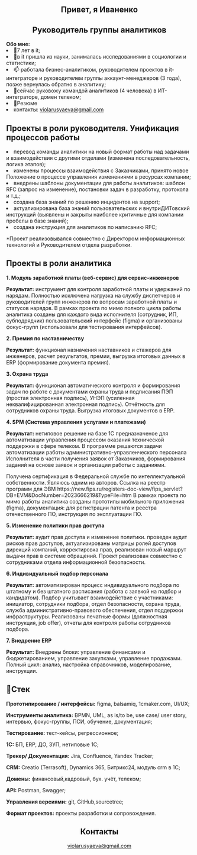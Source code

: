 


<div align="center">
<h2>Привет, я Иваненко </h2>
<h2>Руководитель группы аналитиков</h2>
</div>          
</div>
<strong>Обо мне:</strong>
        <li>🔨7 лет в it;</li>
        <li>🚀в it пришла из науки, занималась исследованиями в социологии и статистики;</li>
        <li>📫 работала бизнес-аналитиком, руководителем проектов в it-интеграторе и руководителем группы аккаунт-менеджеров (3 года), позже вернулась обратно в аналитику; 
        </li>
        <li>🎯сейчас руковожу командой аналитиков (4 человека) в ИТ-интеграторе, домен телеком;</li>
        <li>📝Резюме</li>
        <li> контакты: <a href="mailto:violarusyaeva@gmail.com" class="btn">violarusyaeva@gmail.com</a>
  </p>
        </div>
        </p>
        <h2>Проекты в роли руководителя. Унификация процессов работы </h2>
        <p>
        <li>перевод команды аналитики на новый формат работы над задачами и взаимодействия с другими отделами (изменена последовательность, логика этапов);</li>
        <li>изменены процессы взаимодействия с Заказчиками, принято новое Положение о процессе управления изменениями в ресурсах компании;</li>
        <li>внедрены шаблоны документации для работы аналитиков: шаблон RFC (запрос на изменение), постановки задач в разработку, протокола и т.д.;</li>
        <li>создана база знаний по решению инцидентов на support;</li>
        <li>актуализирована база знаний пользовательских и внутриДИТовский инструкций (выявлены и закрыты наиболее критичные для компании пробелы в базе знаний);</li>     
        <li>создана инструкция для аналитиков по написанию RFC;</li>
        <p>*Проект реализовывался совместно с Директором информационных технологий и Руководителем отдела разработки. 
        <p>

</div>
        </p>
        <h2>Проекты в роли аналитика</h2>
        </p>
        <strong>1. Модуль заработной платы (веб-сервис) для сервис-инженеров</strong>
        </p>
        <strong>Результат:</strong> инструмент для контроля заработной платы и удержаний по нарядам. Полностью исключена нагрузка на службу диспетчеров и руководителей групп инженеров по вопросам заработной платы и статусов нарядов. В рамках проекта по мимо полного цикла работы аналитика созданы для каждого вида исполнителя (сотрудник, ИП, субподрядчик) пользовательский интерфейс (figma) и организованы фокус-групп (использовали для тестирования интерфейсов).
        </p>
        <strong>2. Премия по наставничеству</strong>
        </p>
        <strong>Результат:</strong> функционал назначения наставников и стажеров для инженеров, расчет результатов, премии, выгрузка итоговых данных в ERP (формирование документа премия).
        </p>
        <strong>3. Охрана труда</strong>
        </p>
        <strong>Результат:</strong> функционал автоматического контроля и формирования задач по работе с документами охраны труда и подписания ПЭП (простая электронная подпись), УНЭП (усиленная неквалифицированная электронная подпись). Отчётность для сотрудников охраны труда.
Выгрузка итоговых документов в ERP. 
        </p>
        <strong>4. SPM  (Система управления услугами и платежами)</strong>
        </p>
        <strong>Результат:</strong>
нетиповое решение на базе 1С предназначеное для автоматизации управления процессом оказания технической поддержки в сфере телеком. В программе решаются задачи автоматизации работы административно-управленческого персонала Исполнителя в части получения заявок от Заказчиков, формирования заданий на основе заявок и организации работы с заданиями.
        </p>
Получена сертификация в Федеральной службе по интеллектуальной собственности. Являюсь одним из авторов. Ссылка на реестр программ для ЭВМ https://new.fips.ru/registers-doc-view/fips_servlet?DB=EVM&DocNumber=2023666219&TypeFile=htm
В рамках проекта по мимо работы аналитика созданы прототипы мобильного приложения (figma), документация:  
для регистрации патента и реестра отечественного ПО, инструкция по эксплуатации ПО.
       </p>
       <strong>5.  Изменение политики прав доступа</strong>
       </p>
       <strong>Результат:</strong>
аудит прав доступа и изменение политики. 
проведен аудит рисков прав доступов, актуализированы матрицы ролей доступов дирекций компаний, корректировка прав, реализован новый маршрут выдачи прав в системе обращений. Проект реализован совместно с сотрудниками отдела информационной безопасности.
        </p>
        <strong>6. Индивидуальный подбор персонала</strong>
        </p>
        <strong>Результат:</strong>
автоматизирован процесс индивидуального подбора по штатному и без штатного расписания (работа с заявкой на подбор и кандидатом). Подбор учитывает взаимодействие с участниками: инициатор, сотрудники подбора, отдел безопасности, охрана труда, служба административно-правового обеспечения, отдел поддержки инфраструктуры.
Реализованы печатные формы (должностная инструкция, job offer), отчеты для контроля работы сотрудников подбора. 
        </p>
        <strong>7. Внедрение ERP </strong>
        </p>
        <strong>Результат:</strong> Внедрены блоки: управление финансами и бюджетированием, управление закупками, управление продажами. Полный цикл: анализ, настройка справочников, моделирование, инструкции.   
        </div>
        </p>
        <h2>🔨Стек</h2>
        <p>
<strong>Прототипирование / интерфейсы:</strong> figma, balsamiq, 1cmaker.com, UI/UX;<p>
<strong>Инструменты аналитика:</strong> BPMN, UML, as is/to be, use case/ user story, интервью, фокус-группы, ПСИ, обучение, документация;<p>
<strong>Тестирование:</strong> тест-кейсы, регрессионное;<p>
<strong>1С:</strong> БП, ERP, ДО, ЗУП, нетиповые 1С;<p>
<strong>Трекер/ Документация:</strong> Jira, Confluence, Yandex Tracker;<p>
<strong>CRM:</strong> Creatio (Terrasoft), Dynamics 365, Битрикс24, модуль crm в 1С;<p>
<strong>Домены:</strong> финансовый,кадровый, бух. учёт, телеком;<p>
<strong>API:</strong> Postman, Swagger;<p>
<strong>Управления версиями:</strong> git, GitHub,sourcetree;<p>
<strong>Формат проектов:</strong> проекты разработки и сопровождения.<p>   
     </p>
     <div id="header" align="center">
     <h2>Контакты</h2> <a href="mailto:violarusyaeva@gmail.com" class="btn">violarusyaeva@gmail.com</a>  
       
       
    
